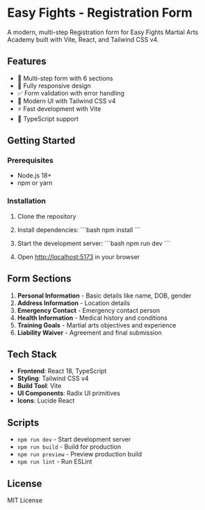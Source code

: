 # Easy Fights - Registration Form

A modern, multi-step Registration form for Easy Fights Martial Arts Academy built with Vite, React, and Tailwind CSS v4.

## Features

- 🥊 Multi-step form with 6 sections
- 📱 Fully responsive design
- ✅ Form validation with error handling
- 🎨 Modern UI with Tailwind CSS v4
- ⚡ Fast development with Vite
- 🔧 TypeScript support

## Getting Started

### Prerequisites

- Node.js 18+ 
- npm or yarn

### Installation

1. Clone the repository
2. Install dependencies:
   \`\`\`bash
   npm install
   \`\`\`

3. Start the development server:
   \`\`\`bash
   npm run dev
   \`\`\`

4. Open [http://localhost:5173](http://localhost:5173) in your browser

## Form Sections

1. **Personal Information** - Basic details like name, DOB, gender
2. **Address Information** - Location details
3. **Emergency Contact** - Emergency contact person
4. **Health Information** - Medical history and conditions
5. **Training Goals** - Martial arts objectives and experience
6. **Liability Waiver** - Agreement and final submission

## Tech Stack

- **Frontend**: React 18, TypeScript
- **Styling**: Tailwind CSS v4
- **Build Tool**: Vite
- **UI Components**: Radix UI primitives
- **Icons**: Lucide React

## Scripts

- `npm run dev` - Start development server
- `npm run build` - Build for production
- `npm run preview` - Preview production build
- `npm run lint` - Run ESLint

## License

MIT License
